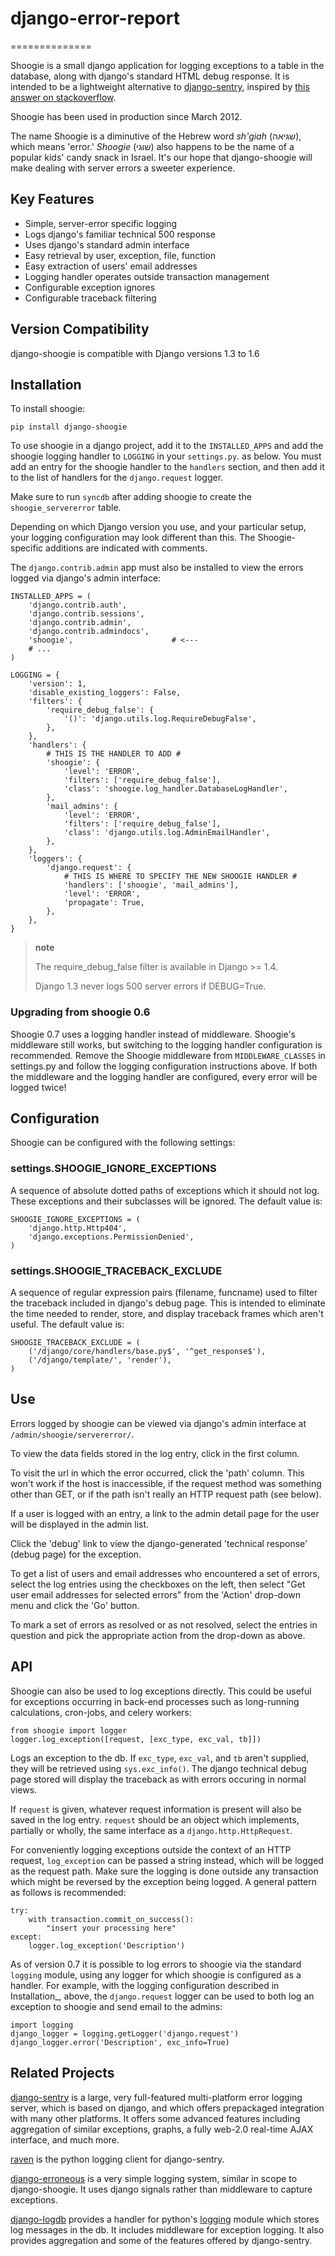 # django-error-report
==============

Shoogie is a small django application for logging exceptions to a table
in the database, along with django's standard HTML debug response. It is
intended to be a lightweight alternative to
[django-sentry](http://pypi.python.org/pypi/django-sentry), inspired by
[this answer on
stackoverflow](http://stackoverflow.com/questions/7130985/#answer-7579467).

Shoogie has been used in production since March 2012.

The name Shoogie is a diminutive of the Hebrew word *sh'giah* (שגיאה),
which means 'error.' *Shoogie* (שוגי) also happens to be the name of a
popular kids' candy snack in Israel. It's our hope that django-shoogie
will make dealing with server errors a sweeter experience.

Key Features
------------

-   Simple, server-error specific logging
-   Logs django's familiar technical 500 response
-   Uses django's standard admin interface
-   Easy retrieval by user, exception, file, function
-   Easy extraction of users' email addresses
-   Logging handler operates outside transaction management
-   Configurable exception ignores
-   Configurable traceback filtering

Version Compatibility
---------------------

django-shoogie is compatible with Django versions 1.3 to 1.6

Installation
------------

To install shoogie:

    pip install django-shoogie

To use shoogie in a django project, add it to the `INSTALLED_APPS` and
add the shoogie logging handler to `LOGGING` in your `settings.py`. as
below. You must add an entry for the shoogie handler to the `handlers`
section, and then add it to the list of handlers for the
`django.request` logger.

Make sure to run `syncdb` after adding shoogie to create the
`shoogie_servererror` table.

Depending on which Django version you use, and your particular setup,
your logging configuration may look different than this. The
Shoogie-specific additions are indicated with comments.

The `django.contrib.admin` app must also be installed to view the errors
logged via django's admin interface:

    INSTALLED_APPS = (
        'django.contrib.auth',
        'django.contrib.sessions',
        'django.contrib.admin',
        'django.contrib.admindocs',
        'shoogie',                      # <---
        # ...
    )

    LOGGING = {
        'version': 1,
        'disable_existing_loggers': False,
        'filters': {
            'require_debug_false': {
                '()': 'django.utils.log.RequireDebugFalse',
            },
        },
        'handlers': {
            # THIS IS THE HANDLER TO ADD #
            'shoogie': {
                'level': 'ERROR',
                'filters': ['require_debug_false'],
                'class': 'shoogie.log_handler.DatabaseLogHandler',
            },
            'mail_admins': {
                'level': 'ERROR',
                'filters': ['require_debug_false'],
                'class': 'django.utils.log.AdminEmailHandler',
            },
        },
        'loggers': {
            'django.request': {
                # THIS IS WHERE TO SPECIFY THE NEW SHOOGIE HANDLER #
                'handlers': ['shoogie', 'mail_admins'],
                'level': 'ERROR',
                'propagate': True,
            },
        },
    }

> **note**
>
> The require\_debug\_false filter is available in Django \>= 1.4.
>
> Django 1.3 never logs 500 server errors if DEBUG=True.

### Upgrading from shoogie 0.6

Shoogie 0.7 uses a logging handler instead of middleware. Shoogie's
middleware still works, but switching to the logging handler
configuration is recommended. Remove the Shoogie middleware from
`MIDDLEWARE_CLASSES` in settings.py and follow the logging configuration
instructions above. If both the middleware and the logging handler are
configured, every error will be logged twice!

Configuration
-------------

Shoogie can be configured with the following settings:

### settings.SHOOGIE\_IGNORE\_EXCEPTIONS

A sequence of absolute dotted paths of exceptions which it should not
log. These exceptions and their subclasses will be ignored. The default
value is:

    SHOOGIE_IGNORE_EXCEPTIONS = (
        'django.http.Http404',
        'django.exceptions.PermissionDenied',
    )

### settings.SHOOGIE\_TRACEBACK\_EXCLUDE

A sequence of regular expression pairs (filename, funcname) used to
filter the traceback included in django's debug page. This is intended
to eliminate the time needed to render, store, and display traceback
frames which aren't useful. The default value is:

    SHOOGIE_TRACEBACK_EXCLUDE = (
        ('/django/core/handlers/base.py$', '^get_response$'),
        ('/django/template/', 'render'),
    )

Use
---

Errors logged by shoogie can be viewed via django's admin interface at
`/admin/shoogie/servererror/`.

To view the data fields stored in the log entry, click in the first
column.

To visit the url in which the error occurred, click the 'path' column.
This won't work if the host is inaccessible, if the request method was
something other than GET, or if the path isn't really an HTTP request
path (see below).

If a user is logged with an entry, a link to the admin detail page for
the user will be displayed in the admin list.

Click the 'debug' link to view the django-generated 'technical response'
(debug page) for the exception.

To get a list of users and email addresses who encountered a set of
errors, select the log entries using the checkboxes on the left, then
select "Get user email addresses for selected errors" from the 'Action'
drop-down menu and click the 'Go' button.

To mark a set of errors as resolved or as not resolved, select the
entries in question and pick the appropriate action from the drop-down
as above.

API
---

Shoogie can also be used to log exceptions directly. This could be
useful for exceptions occurring in back-end processes such as
long-running calculations, cron-jobs, and celery workers:

    from shoogie import logger
    logger.log_exception([request, [exc_type, exc_val, tb]])

Logs an exception to the db. If `exc_type`, `exc_val`, and `tb` aren't
supplied, they will be retrieved using `sys.exc_info()`. The django
technical debug page stored will display the traceback as with errors
occuring in normal views.

If `request` is given, whatever request information is present will also
be saved in the log entry. `request` should be an object which
implements, partially or wholly, the same interface as a
`django.http.HttpRequest`.

For conveniently logging exceptions outside the context of an HTTP
request, `log_exception` can be passed a string instead, which will be
logged as the request path. Make sure the logging is done outside any
transaction which might be reversed by the exception being logged. A
general pattern as follows is recommended:

    try:
        with transaction.commit_on_success():
            "insert your processing here"
    except:
        logger.log_exception('Description')

As of version 0.7 it is possible to log errors to shoogie via the
standard `logging` module, using any logger for which shoogie is
configured as a handler. For example, with the logging configuration
described in Installation\_, above, the `django.request` logger can be
used to both log an exception to shoogie and send email to the admins:

    import logging
    django_logger = logging.getLogger('django.request')
    django_logger.error('Description', exc_info=True)

Related Projects
----------------

[django-sentry](http://pypi.python.org/pypi/django-sentry) is a large,
very full-featured multi-platform error logging server, which is based
on django, and which offers prepackaged integration with many other
platforms. It offers some advanced features including aggregation of
similar exceptions, graphs, a fully web-2.0 real-time AJAX interface,
and much more.

[raven](http://pypi.python.org/pypi/raven) is the python logging client
for django-sentry.

[django-erroneous](http://pypi.python.org/pypi/django-erroneous) is a
very simple logging system, similar in scope to django-shoogie. It uses
django signals rather than middleware to capture exceptions.

[django-logdb](http://pypi.python.org/pypi/django-logdb) provides a
handler for python's
[logging](http://docs.python.org/2/library/logging.html) module which
stores log messages in the db. It includes middleware for exception
logging. It also provides aggregation and some of the features offered
by django-sentry.
